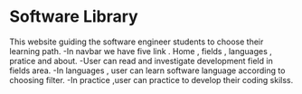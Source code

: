 # Software Library

This website guiding the software engineer students to choose their learning path.
-In navbar we have five link . Home , fields , languages , pratice and about. 
-User can read and investigate development field in fields area.
-In languages , user can learn software language according to choosing filter.
-In practice ,user can practice to develop their coding skilss.

